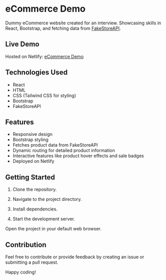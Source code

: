# eCommerce Demo

Dummy eCommerce website created for an interview. Showcasing skills in React, Bootstrap, and fetching data from [FakeStoreAPI](https://fakestoreapi.com/).

## Live Demo

Hosted on Netlify: [eCommerce Demo](https://dheekshithinterviewdemo.netlify.app/)

## Technologies Used

- React
- HTML
- CSS (Tailwind CSS for styling)
- Bootstrap
- FakeStoreAPI

## Features

- Responsive design
- Bootstrap styling
- Fetches product data from FakeStoreAPI
- Dynamic routing for detailed product information
- Interactive features like product hover effects and sale badges
- Deployed on Netlify

## Getting Started

1. Clone the repository.

2. Navigate to the project directory.

3. Install dependencies.

4. Start the development server.

Open the project in your default web browser.

## Contribution

Feel free to contribute or provide feedback by creating an issue or submitting a pull request.

Happy coding!
